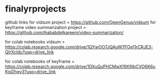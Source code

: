 # finalyrprojects

github links
for vidsum project = https://github.com/OpenGenus/vidsum
for keyframe video summarization project = https://github.com/ihababdelkareem/video-summarization/

for colab notebooks vidsum = https://colab.research.google.com/drive/1QYwOO7JQAuW7FOe11rCRJE3-QIrXcIdu?usp=drive_link

for colab notebooks of keyframe = https://colab.research.google.com/drive/1DXuQuPHCMwXf9X9IbCVO6K6uKjsDhqy3?usp=drive_link

